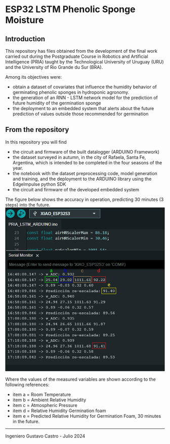 # ESP32 LSTM Phenolic Sponge Moisture

## Introduction
This repository has files obtained from the development of the final work carried out during the Postgraduate Course in Robotics and Artificial Intelligence (PRIA) taught by the Technological University of Uruguay (URU) and the University of Rio Grande du Sur (BRA).

Among its objectives were:
- obtain a dataset of covariates that influence the humidity behavior of germinating phenolic sponges in hydroponic agronomy.
- the generation of an RNN - LSTM network model for the prediction of future humidity of the germination sponge
- the deployment to an embedded system that alerts about the future prediction of values ​​outside those recommended for germination

## From the repository
In this repository you will find
- the circuit and firmware of the built datalogger (ARDUINO Framework)
- the dataset surveyed in autumn, in the city of Rafaela, Santa Fe, Argentina, which is intended to be completed in the four seasons of the year.
- the notebook with the dataset preprocessing code, model generation and training, and the deployment to the ARDUINO library using the EdgeImpulse python SDK
- the circuit and firmware of the developed embedded system

The figure below shows the accuracy in operation, predicting 30 minutes (3 steps) into the future.
![](https://github.com/gustavopablocastro/ESP32_LSTM_Phenolic_Sponge_Moisture/blob/main/Embedded_System/Pictures/Sistema_embebido_ensayo.png)

Where the values ​​of the measured variables are shown according to the following references:
 - item a = Room Temperature
 - item b = Ambient Relative Humidity
 - item c = Atmospheric Pressure
 - item d = Relative Humidity Germination foam
 - item e = Predicted Relative Humidity for Germination Foam, 30 minutes in the future.

-------------------------------------------------------------------------
Ingeniero Gustavo Castro - Julio 2024
